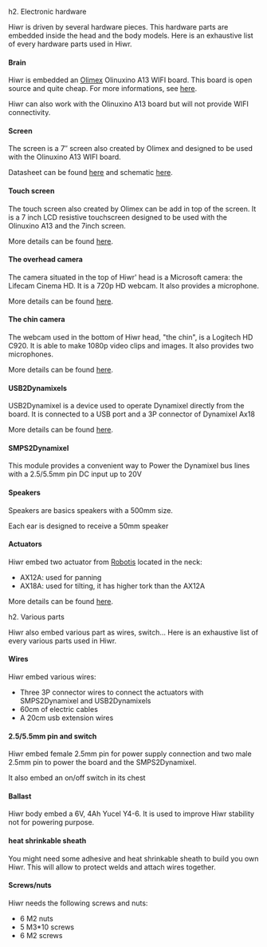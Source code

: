h2. Electronic hardware

Hiwr is driven by several hardware pieces. This hardware parts are embedded inside the head and the body models.
Here is an exhaustive list of every hardware parts used in Hiwr.

<div class="hardware-brick">
<h4>Brain</h4>
<p>Hiwr is embedded an <a href="http://olimex.com">Olimex</a> Olinuxino A13 WIFI board. This board is open source and quite cheap.
For more informations, see <a href="https://www.olimex.com/Products/OLinuXino/A13/A13-OLinuXino-WIFI/open-source-hardware">here</a>.</p>
<p>Hiwr can also work with the Olinuxino A13 board but will not provide WIFI connectivity.</p>
<span class="github-link"><a href="https://github.com/OLIMEX/OLINUXINO"><i class="fa fa-github"></i></a></span>
</div>

<div class="hardware-brick">
<h4>Screen</h4>
<p>The screen is a 7″ screen also created by Olimex and designed to be used with the Olinuxino A13 WIFI board.</p>
<p>Datasheet can be found <a href="https://www.olimex.com/Products/OLinuXino/A13/A13-LCD7/resources/AT070TN90.pdf">here</a>
and schematic <a href="https://www.olimex.com/Products/OLinuXino/A13/A13-LCD7/resources/A13-LCD7_sch.pdf">here</a>.</p>
</div>

<div class="hardware-brick">
<h4>Touch screen</h4>
<p>The touch screen also created by Olimex can be add in top of the screen. It is a 7 inch LCD resistive touchscreen designed to be used with the Olinuxino A13 and the 7inch screen.</p>
<p>More details can be found <a href="https://www.olimex.com/Products/OLinuXino/A13/A13-LCD7-TS/open-source-hardware">here</a>.</p>
</div>

<div class="hardware-brick">
<h4>The overhead camera</h4>
<p>The camera situated in the top of Hiwr' head is a Microsoft camera: the Lifecam Cinema HD. It is a 720p HD webcam. It also provides a microphone.</p>
<p>More details can be found <a href="http://www.microsoft.com/hardware/en-us/p/lifecam-cinema/H5D-00013">here</a>.</p>
</div>

<div class="hardware-brick">
<h4>The chin camera</h4>
<p>The webcam used in the bottom of Hiwr head, "the chin", is a Logitech HD C920. It is able to make 1080p video clips and images. It also provides two microphones.</p>
<p>More details can be found <a href="http://www.logitech.com/en-us/product/hd-pro-webcam-c920">here</a>.</p>
</div>

<div class="hardware-brick">
<h4>USB2Dynamixels</h4>
<p>USB2Dynamixel is a device used to operate Dynamixel directly from the board. It is connected to a USB port and a 3P connector of Dynamixel Ax18</p>
<p>More details can be found <a href="http://support.robotis.com/en/product/auxdevice/interface/usb2dxl_manual.htm">here</a>.</p>
</div>

<div class="hardware-brick">
<h4>SMPS2Dynamixel</h4>
<p>This module provides a convenient way to Power the Dynamixel bus lines with a 2.5/5.5mm pin DC input up to 20V</p>
</div>

<div class="hardware-brick">
<h4>Speakers</h4>
<p>Speakers are basics speakers with a 500mm size.</p>
<p>Each ear is designed to receive a 50mm speaker</p>
</div>

<div class="hardware-brick">
<h4>Actuators</h4>
<p>Hiwr embed two actuator from <a href="http://www.robotis.com">Robotis</a> located in the neck:
<ul>
<li>AX12A: used for panning</li>
<li>AX18A: used for tilting, it has higher tork than the AX12A</li>
</ul>
</p>
<p>More details can be found <a href="http://www.robotis.com/xe/dynamixel_en">here</a>.</p>
</div>

h2. Various parts

Hiwr also embed various part as wires, switch...
Here is an exhaustive list of every various parts used in Hiwr.

<div class="hardware-brick">
<h4>Wires</h4>
<p>Hiwr embed various wires:
<ul>
<li>Three 3P connector wires  to connect the actuators with SMPS2Dynamixel and USB2Dynamixels</li>
<li>60cm of electric cables</li>
<li>A 20cm usb extension wires</li>
</ul>
</p>
</div>

<div class="hardware-brick">
<h4>2.5/5.5mm pin and switch</h4>
<p>Hiwr embed female 2.5mm pin for power supply connection and two male 2.5mm pin to power the board and the SMPS2Dynamixel.</p>
<p>It also embed an on/off switch in its chest</p>
</div>


<div class="hardware-brick">
<h4>Ballast</h4>
<p>Hiwr body embed a 6V, 4Ah Yucel Y4-6. It is used to improve Hiwr stability not for powering purpose.</p>
</div>

<div class="hardware-brick">
<h4>heat shrinkable sheath</h4>
<p>You might need some adhesive and heat shrinkable sheath to build you own Hiwr. This will allow to protect welds and attach wires together.</p>
</div>

<div class="hardware-brick">
<h4>Screws/nuts</h4>
<p>Hiwr needs the following screws and nuts:
<ul>
<li>6 M2 nuts</li>
<li>5 M3*10 screws</li>
<li>6 M2 screws</li>
</ul>
</p>
</div>
